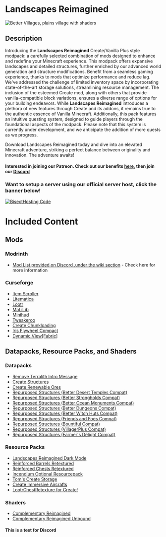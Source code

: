 # Landscapes Reimagined
![Better Villages, plains village with shaders](https://cdn.modrinth.com/data/MdznSbKA/images/b1ae18183a43f8fe4e0f05b4bc9494ece12bab7c.png)
## Description
Introducing the **Landscapes Reimagined** Create/Vanilla Plus style modpack: a carefully selected combination of mods designed to enhance and redefine your Minecraft experience. This modpack offers expansive landscapes and detailed structures, further enriched by our advanced world generation and structure modifications. Benefit from a seamless gaming experience, thanks to mods that optimize performance and reduce lag. We've addressed the challenge of limited inventory space by incorporating state-of-the-art storage solutions, streamlining resource management. The inclusion of the esteemed Create mod, along with others that provide vanilla-compatible block variations, ensures a diverse range of options for your building endeavors. While **Landscapes Reimagined** introduces a plethora of new features through Create and its addons, it remains true to the authentic essence of Vanilla Minecraft. Additionally, this pack features an intuitive questing system, designed to guide players through the foundational aspects of the modpack. Please note that this system is currently under development, and we anticipate the addition of more quests as we progress.

Download Landscapes Reimagined today and dive into an elevated Minecraft adventure, striking a perfect balance between originality and innovation. The adventure awaits!
#### **Interested in joining our Patreon. Check out our benefits [here](https://discord.com/servers/landscapes-reimagined-1097668922737696919), then join our [Discord](https://discord.gg/quenZthXgy)**

### Want to setup a server using our official server host, click the banner below!
[![BisectHosting Code](https://raw.githubusercontent.com/M0nkeyPr0grammer/Landscapes-Reimagined/main/BH_Landscape_reimagined.png)](https://bisecthosting.com/landscapes_reimagined?r=modrinth)

# Included Content
## Mods
### Modrinth
- [Mod List provided on Discord ,under the wiki section](https://discord.gg/quenZthXgy) - Check here for more information
### Curseforge
- [Item Scroller](https://www.curseforge.com/minecraft/mc-mods/item-scroller)
- [Litematica](https://www.curseforge.com/minecraft/mc-mods/litematica)
- [Lootr](https://www.curseforge.com/minecraft/mc-mods/lootr-fabric)
- [MaLiLib](https://www.curseforge.com/minecraft/mc-mods/malilib)
- [Minihud](https://www.curseforge.com/minecraft/mc-mods/minihud)
- [Tweakeroo](https://www.curseforge.com/minecraft/mc-mods/tweakeroo)
- [Create Chunkloading](https://www.curseforge.com/minecraft/mc-mods/create-chunkloading)
- [Iris Flywheel Compact](https://www.curseforge.com/minecraft/mc-mods/iris-flywheel-compat)
- [Dynamic View[Fabric]](https://www.curseforge.com/minecraft/mc-mods/dynamic-view-fabric)
## Datapacks, Resource Packs, and Shaders
### Datapacks
- [Remove Terralith Intro Message](https://modrinth.com/datapack/remove-terralith-intro-message)
- [Create Structures](https://modrinth.com/datapack/create-structures)
- [Create Renewable Ores](https://modrinth.com/datapack/create-renewable-ores)
- [Repurposed Structures (Better Desert Temples Compat)](https://modrinth.com/datapack/repurposed-structures-better-desert-temples-compat)
- [Repurposed Structures (Better Strongholds Compat)](https://modrinth.com/datapack/repurposed-structures-better-strongholds-compat)
- [Repurposed Structures (Better Ocean Monuments Compat)](https://modrinth.com/datapack/repurposed-structures-better-ocean-monuments-compat)
- [Repurposed Structures (Better Dungeons Compat)](https://modrinth.com/datapack/repurposed-structures-better-dungeons-compat)
- [Repurposed Structures (Better Witch Huts Compat)](https://modrinth.com/datapack/repurposed-structures-better-witch-huts-compat)
- [Repurposed Structures (Friends and Foes Compat)](https://modrinth.com/datapack/repurposed-structures-friends-and-foes-compat)
- [Repurposed Structures (Bountiful Compat)](https://modrinth.com/datapack/repurposed-structures-bountiful-compat)
- [Repurposed Structures (VillagerPlus Compat)](https://modrinth.com/datapack/repurposed-structures-villagerplus-compat)
- [Repurposed Structures (Farmer's Delight Compat)](https://modrinth.com/datapack/repurposed-structures-farmers-delight-compat)
### Resource Packs
- [Landscapes Reimagined Dark Mode](https://modrinth.com/resourcepack/landscapes-reimagined-dark-mode) 
- [Reinforced Barrels Retextured](https://modrinth.com/resourcepack/reinforced-barrels-retextured) 
- [Reinforced Chests Retextured](https://modrinth.com/resourcepack/reinforced-chests-retextured) 
- [Incendium Optional Resourcepack](https://modrinth.com/resourcepack/incendium-optional-resourcepack)
- [Tom's Create Storage](https://www.curseforge.com/minecraft/texture-packs/create-simple-storage) 
- [Create Immersive Aircrafts](https://www.curseforge.com/minecraft/texture-packs/create-immersive-aircrafts-resource-pack) 
- [LootrChestRetexture for Create!](https://www.curseforge.com/minecraft/texture-packs/lootrchestretexture-for-create) 
### Shaders
- [Complementary Reimagined](https://modrinth.com/shader/complementary-reimagined)
- [Complementary Reimagined Unbound](https://modrinth.com/shader/complementary-unbound)

#### This is a test for Discord
